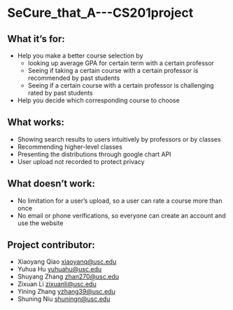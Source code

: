 # SeCure_that_A---CS201project

## What it’s for:
* Help you make a better course selection by 
  * looking up average GPA for certain term with a certain professor
  * Seeing if taking a certain course with a certain professor is recommended by past students
  * Seeing if a certain course with a certain professor is challenging rated by past students
* Help you decide which corresponding course to choose

## What works:
* Showing search results to users intuitively by professors or by classes
* Recommending higher-level classes
* Presenting the distributions through google chart API
* User upload not recorded to protect privacy

## What doesn’t work:
* No limitation for a user’s upload, so a user can rate a course more than once
* No email or phone verifications, so everyone can create an account and use the website
         
## Project contributor: 
* Xiaoyang Qiao xiaoyanq@usc.edu
* Yuhua Hu  yuhuahu@usc.edu
* Shuyang Zhang  zhan270@usc.edu
* Zixuan Li zixuanli@usc.edu
* Yining Zhang yzhang39@usc.edu 
* Shuning Niu shuningn@usc.edu
